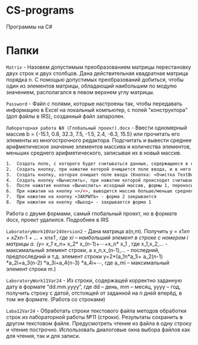 # CS-programs
Программы на C#

# Папки

`Matrix` - Назовем допустимым преобразованием матрицы перестановку двух строк и
двух столбцов. Дана действительная квадратная матрица порядка n. С помощью допустимых преобразований добиться, чтобы один из элементов матрицы, обладающий наибольшим по модулю значением, располагался в левом верхнем углу матрицы. 

`Password` - Файл с полями, которые настроены так, чтобы передавать информацию в Excel на локальный компьютер, с полей "конструктора" (доп файлы в IRS), созданный файл запаролен.

`Лабораторная работа №9 (Глобальный проект).docx` - Ввести одномерный массив b = {-15.1, 0.8, 32.3, 7.5, -1.5, 2.4, -6.3, 15.5} или прочитать его элементы из многострочного редактора. Подсчитать и вывести среднее арифметическое значение элементов массива и количества элементов, меньших среднего арифметического, записывая их в новый массив.
```html
1.	Создать поле, с которого будет считываться данные, содержащиеся в нём
2.	Создать кнопку, при нажатии которой очищается поле ввода, и в него выводится массив по умолчанию (Кнопка: «Массив (по умолчанию)»)
3.	Создать кнопку, которая очищает поле ввода (Кнопка: «Очистка TextBox»)
4.	Создать кнопку «Вычислить», при нажатии которой происходит считывание информации с поля, и сохранение данных в массив. Далее организуются наследственность классов, и расчёт количества элементов массива и среднего арифметического, а также вывод рассчитанных значений: в скрытые и недоступные поля формы 1. Далее происходит сохранение и перенос данных в форму 2. Открытие формы 2.
5.	После нажатия кнопки «Вычислить» исходный массив, формы 1, переносится в listbox, формы 2, и textbox.
6.	При нажатии на кнопку «>/<», выводится массив больше/меньше среднего арифметического
7.	При нажатии на кнопку «ЗАКРЫТЬ» - форма 2 закрывается
8.	При нажатии на кнопку «Выход» - закрывается форма 1
```
Работа с двумя формами, самый глобальный проект, но в формате docx, проект удалился. Подробнее в IRS

`LaboratoryWork10Var24Version2` - Дана матрица а(n,m). Получить y = x1*xn + x2*xn-1 + … + xn*x1 , где xi – наибольший элемент в строке с номером i матрицы а. (y= x_1* x_n+ x_2* x_(n-1)+⋯+x_n* x_1 , где х_1,х_2,… - максимальный элемент строки, а х_n,х_(n-1),… - последний, предпоследний и т.д. элемент строки
y=2*(a_1n*a_1i+ a_2(n-1) *a_2i+a_3(n-2) *a_3i+a_4(n-3) *a_4i+⋯, где a_mi – максимальный элемент строки m.)

`LaboratoryWork11Var24` - Из строки, содержащей корректно заданную дату в формате “dd.mm.yyyy”, где dd – день, mm – месяц, yyyy – год, получить строку с датой, отстоящей от заданной на n дней вперёд, в том же формате. (Работа со строками)

`Laba12Var24` - Обработать строки текстового файла методов обработки строк из лабораторной работы №11 (строки). Результаты сохранить в другом текстовом файле. Предусмотреть чтение из файла в одну строку и чтение построчно. Использовать диалоговые окна выбора файлов как для чтения, так и для записи.
